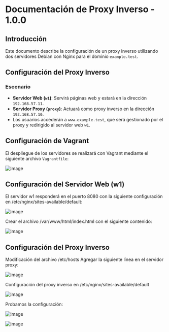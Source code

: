 # **Documentación de Proxy Inverso - 1.0.0**

## **Introducción**
Este documento describe la configuración de un proxy inverso utilizando dos servidores Debian con Nginx para el dominio `example.test`.

## **Configuración del Proxy Inverso**

### **Escenario**
- **Servidor Web (`w1`)**: Servirá páginas web y estará en la dirección `192.168.57.11`.
- **Servidor Proxy (`proxy`)**: Actuará como proxy inverso en la dirección `192.168.57.10`.
- Los usuarios accederán a `www.example.test`, que será gestionado por el proxy y redirigido al servidor web `w1`.

## **Configuración de Vagrant**
El despliegue de los servidores se realizará con Vagrant mediante el siguiente archivo `Vagrantfile`:

![image](https://github.com/user-attachments/assets/85fc5f2e-56d5-4b0f-8098-042b8e25c50e)

## **Configuración del Servidor Web (w1)**
El servidor w1 responderá en el puerto 8080 con la siguiente configuración en /etc/nginx/sites-available/default:

![image](https://github.com/user-attachments/assets/6075bb60-6f16-421b-85be-e23401096cd3)

Crear el archivo /var/www/html/index.html con el siguiente contenido:

![image](https://github.com/user-attachments/assets/da80eae0-a299-4c43-99b2-a913aeec5611)

## **Configuración del Proxy Inverso**
Modificación del archivo /etc/hosts
Agregar la siguiente línea en el servidor proxy:

![image](https://github.com/user-attachments/assets/6a1b9724-ea6d-4618-aa5f-b68b07fe2d5e)

Configuración del proxy inverso en /etc/nginx/sites-available/default

![image](https://github.com/user-attachments/assets/17e077ec-5abd-4411-a777-cbff38157728)

Probamos la configuración:

![image](https://github.com/user-attachments/assets/7092d844-e19c-4e14-94df-b38e5da4ef9a)

![image](https://github.com/user-attachments/assets/56e24e42-553f-4133-b94f-e97da6c0dea6)



